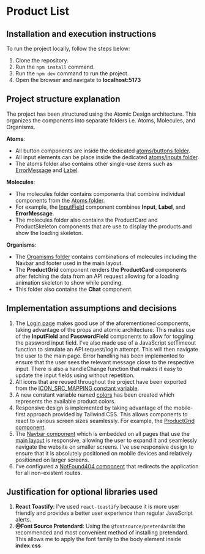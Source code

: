 # Product List

## Installation and execution instructions

To run the project locally, follow the steps below:

1. Clone the repository.
2. Run the `npm install` command.
3. Run the `npm dev` command to run the project.
4. Open the browser and navigate to **localhost:5173**

## Project structure explanation

The project has been structured using the Atomic Design architecture. This organizes the components into separate folders i.e. Atoms, Molecules, and Organisms.

**Atoms**:

- All button components are inside the dedicated [atoms/buttons folder](/src/shared/components/atoms/buttons).
- All input elements can be place inside the dedicated [atoms/inputs folder](/src/shared/components/atoms/inputs).
- The atoms folder also contains other single-use items such as [ErrorMessage](/src/shared/components/atoms/ErrorMessage.tsx) and [Label](/src/shared/components/atoms/Label.tsx).

**Molecules**:

- The molecules folder contains components that combine individual components from the [Atoms folder](/src/shared/components/atoms).
- For example, the [InputField](/src/shared/components/molecules/InputField.tsx) component combines **Input**, **Label**, and **ErrorMessage**.
- The molecules folder also contains the ProductCard and ProductSkeleton components that are use to display the products and show the loading skeleton.

**Organisms**:

- The [Organisms folder](/src/shared/components/organisms/) contains combinations of molecules including the Navbar and footer used in the main layout.
- The **ProductGrid** component renders the **ProductCard** components after fetching the data from an API request allowing for a loading animation skeleton to show while pending.
- This folder also contains the **Chat** component.

## Implementation assumptions and decisions

1. The [Login page](/src/pages/Login.tsx) makes good use of the aforementioned components, taking advantage of the props and atomic architecture. This makes use of the **InputField** and **PasswordField** components to allow for toggling the password input field. I've also made use of a JavaScript setTimeout function to simulate an API request/login attempt. This will then navigate the user to the main page. Error handling has been implemented to ensure that the user sees the relevant message close to the respective input. There is also a handleChange function that makes it easy to update the input fields using without repetition.
2. All icons that are reused throughout the project have been exported from the [ICON_SRC_MAPPING constant variable](/src/shared/constants/iconSrcMapping.ts).
3. A new constant variable named [colors](/src/shared/constants/colors.ts) has been created which represents the available product colors.
4. Responsive design is implemented by taking advantage of the mobile-first approach provided by Tailwind CSS. This allows components to react to various screen sizes seamlessly. For example, the [ProductGrid component](/src/shared/components/organisms/ProductGrid.tsx).
5. The [Navbar component](/src/shared/components/organisms/Navbar.tsx) which is embedded on all pages that use the [main layout](/src/shared/layouts/MainLayout.tsx) is responsive, allowing the user to expand it and seamlessly navigate the website on smaller screens. I've use responsive design to ensure that it is absolutely positioned on mobile devices and relatively positioned on larger screens.
6. I've configured a [NotFound404 component](/src/pages/NotFound404.tsx) that redirects the application for all non-existent routes.

## Justification for optional libraries used

1. **React Toastify**: I've used `react-toastify` because it is more user friendly and provides a better user experience than regular JavaScript alerts.
2. **@Font Source Pretendard**: Using the `@fontsource/pretendard`is the recommended and most convenient method of installing pretendard. This allows me to apply the font family to the body element inside **index.css**

